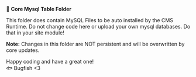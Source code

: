 📁 **Core Mysql Table Folder**

This folder does contain MySQL Files to be auto installed by the CMS Runtime. Do not change code here or upload your own mysql databases. Do that in your site module!

**Note:** Changes in this folder are NOT persistent and will be overwritten by core updates.

Happy coding and have a great one!  
🐟 Bugfish <3